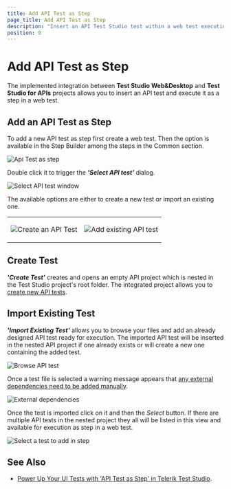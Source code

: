 ```yaml
---
title: Add API Test as Step
page_title: Add API Test as Step
description: "Insert an API Test Studio test within a web test execution. Add an API test as step in a Test Studio web test"
position: 0
---
```

# Add API Test as Step

The implemented integration between __Test Studio Web&Desktop__ and __Test Studio for APIs__ projects allows you to insert an API test and execute it as a step in a web test.

## Add an API Test as Step

To add a new API test as step first create a web test. Then the option is available in the Step Builder among the steps in the Common section.

![Api Test as step][1]

Double click it to trigger the ___'Select API test'___ dialog.

![Select API test window][2]

The available options are either to create a new test or import an existing one.

<table id="no-table" style="border:none;">
	<tr style="text-align: center; background-color: transparent; border:none;">
		<td>

![Create an API Test][3]</td>
<td>
		
![Add existing API test][4]</td>
</tr>
</table>

## Create Test

___'Create Test'___ creates and opens an empty API project which is nested in the Test Studio project's root folder. The integrated project allows you to <a href="https://docs.telerik.com/teststudio-apis/features/steps/overview" target="_blank">create new API tests</a>.

## Import Existing Test

___'Import Existing Test'___ allows you to browse your files and add an already designed API test ready for execution. The imported API test will be inserted in the nested API project if one already exists or will create a new one containing the added test.

![Browse API test][5]

Once a test file is selected a warning message appears that <a href="/features/execute-apitest/edit-integrated-api-project" target="_blank">any external dependencies need to be added manually</a>.

![External dependencies][6]

Once the test is imported click on it and then the _Select_ button. If there are multiple API tests in the nested project they all will be listed in this view and available for execution as step in a web test.

![Select a test to add in step][7]

## See Also

* <a href="https://www.telerik.com/blogs/power-up-your-ui-tests-with-api-test-as-step-in-telerik-test-studio" target="_blank">Power Up Your UI Tests with 'API Test as Step' in Telerik Test Studio</a>.

[1]: /img/features/execute-apitest/add-api-test-as-step/add-step.png
[2]: /img/features/execute-apitest/add-api-test-as-step/select-apitest-window.png
[3]: /img/features/execute-apitest/add-api-test-as-step/create-edit.png
[4]: /img/features/execute-apitest/add-api-test-as-step/import-existing.png
[5]: /img/features/execute-apitest/add-api-test-as-step/browse-apitest.png
[6]: /img/features/execute-apitest/add-api-test-as-step/warning.png
[7]: /img/features/execute-apitest/add-api-test-as-step/select-test.png